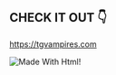 ## CHECK IT OUT 👇
https://tgvampires.com


![Made With Html!](https://badgen.net/badge/%20MADE-WITH%20/HTML/red)

